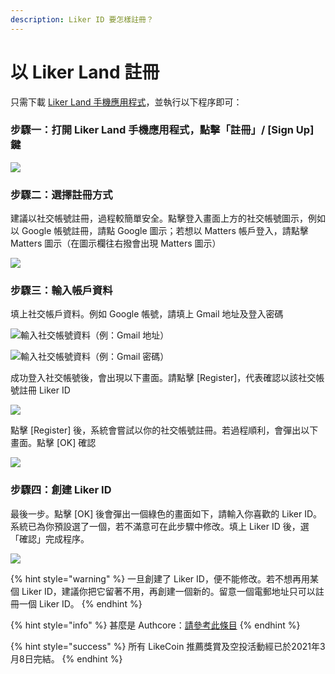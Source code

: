 ```yaml
---
description: Liker ID 要怎樣註冊？
---
```


# 以 Liker Land 註冊

只需下載 [Liker Land 手機應用程式](https://liker.land/getapp)，並執行以下程序即可：

### 步驟一：打開 Liker Land 手機應用程式，點擊「註冊」/ \[Sign Up\] 鍵 <a id="1"></a>

![](../../.gitbook/assets/sign-up.png)

### 步驟二：選擇註冊方式

建議以社交帳號註冊，過程較簡單安全。點擊登入畫面上方的社交帳號圖示，例如以 Google 帳號註冊，請點 Google 圖示；若想以 Matters 帳戶登入，請點擊 Matters 圖示（在圖示欄往右撥會出現 Matters 圖示）

![](../../.gitbook/assets/img_2334.PNG)

### 步驟三：輸入帳戶資料

填上社交帳戶資料。例如 Google 帳號，請填上 Gmail 地址及登入密碼

![&#x8F38;&#x5165;&#x793E;&#x4EA4;&#x5E33;&#x865F;&#x8CC7;&#x6599;&#xFF08;&#x4F8B;&#xFF1A;Gmail &#x5730;&#x5740;&#xFF09;](../../.gitbook/assets/img_2338.PNG)

![&#x8F38;&#x5165;&#x793E;&#x4EA4;&#x5E33;&#x865F;&#x8CC7;&#x6599;&#xFF08;&#x4F8B;&#xFF1A;Gmail &#x5BC6;&#x78BC;&#xFF09;](../../.gitbook/assets/img_2339.PNG)

成功登入社交帳號後，會出現以下畫面。請點擊 \[Register\]，代表確認以該社交帳號註冊 Liker ID

![](../../.gitbook/assets/img_2340.PNG)

點擊 \[Register\] 後，系統會嘗試以你的社交帳號註冊。若過程順利，會彈出以下畫面。點擊 \[OK\] 確認

![](../../.gitbook/assets/img_2341.png)

### 步驟四：創建 Liker ID

最後一步。點擊 \[OK\] 後會彈出一個綠色的畫面如下，請輸入你喜歡的 Liker ID。系統已為你預設選了一個，若不滿意可在此步驟中修改。填上 Liker ID 後，選「確認」完成程序。

![](../../.gitbook/assets/img_2342.PNG)

{% hint style="warning" %}
一旦創建了 Liker ID，便不能修改。若不想再用某個 Liker ID，建議你把它留著不用，再創建一個新的。留意一個電郵地址只可以註冊一個 Liker ID。
{% endhint %}

{% hint style="info" %}
甚麼是 Authcore：[請參考此條目](https://docs.like.co/v/zh/user-guide/liker-id/what-is-authcore)
{% endhint %}

{% hint style="success" %}
所有 LikeCoin 推薦獎賞及空投活動經已於2021年3月8日完結。
{% endhint %}

